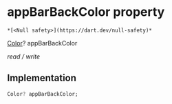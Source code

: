 


# appBarBackColor property




    *[<Null safety>](https://dart.dev/null-safety)*


[Color](https://api.flutter.dev/flutter/dart-ui/Color-class.html)? appBarBackColor
  
_read / write_






## Implementation

```dart
Color? appBarBackColor;


```







